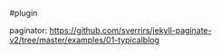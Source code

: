 #plugin 

paginator: https://github.com/sverrirs/jekyll-paginate-v2/tree/master/examples/01-typicalblog